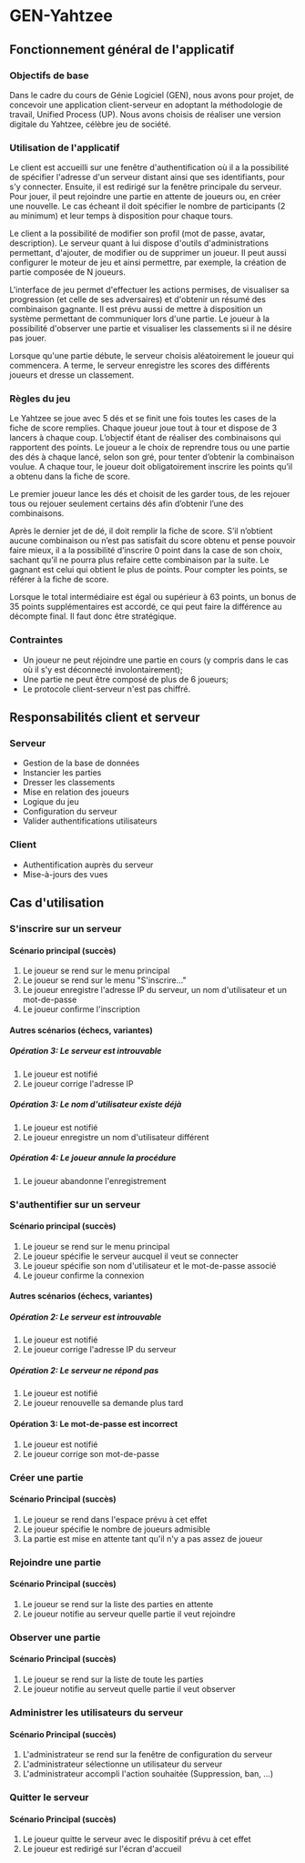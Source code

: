 # GEN-Yahtzee

## Fonctionnement général de l'applicatif

### Objectifs de base
Dans le cadre du cours de Génie Logiciel (GEN), nous avons pour projet, de concevoir une application client-serveur en adoptant la méthodologie de travail, Unified Process (UP). Nous avons choisis de réaliser une version digitale du Yahtzee, célèbre jeu de société.

### Utilisation de l'applicatif
Le client est accueilli sur une fenêtre d'authentification où il a la possibilité de spécifier l'adresse d'un serveur distant ainsi que ses identifiants, pour s'y connecter. Ensuite, il est redirigé sur la fenêtre principale du serveur. Pour jouer, il peut rejoindre une partie en attente de joueurs ou, en créer une nouvelle. Le cas écheant il doit spécifier le nombre de participants (2 au minimum) et leur temps à disposition pour chaque tours.

Le client a la possibilité de modifier son profil (mot de passe, avatar, description). Le serveur quant à lui dispose d'outils d'administrations permettant, d'ajouter, de modifier ou de supprimer un joueur. Il peut aussi configurer le moteur de jeu et ainsi permettre, par exemple, la création de partie composée de N joueurs.

L'interface de jeu permet d'effectuer les actions permises, de visualiser sa progression (et celle de ses adversaires) et d'obtenir un résumé des combinaison gagnante. Il est prévu aussi de mettre à disposition un système permettant de communiquer lors d'une partie. Le joueur à la possibilité d'observer une partie et visualiser les classements si il ne désire pas jouer.

Lorsque qu'une partie débute, le serveur choisis aléatoirement le joueur qui commencera. A terme, le serveur enregistre les scores des différents joueurs et dresse un classement.

### Règles du jeu
Le Yahtzee se joue avec 5 dés et se finit une fois toutes les cases de la fiche de score remplies. Chaque joueur joue tout à tour et dispose de 3 lancers à chaque coup. L’objectif étant de réaliser des combinaisons qui rapportent des points. Le joueur a le choix de reprendre tous ou une partie des dés à chaque lancé, selon son gré, pour tenter d’obtenir la combinaison voulue. A chaque tour, le joueur doit obligatoirement inscrire les points qu’il a obtenu dans la fiche de score.

Le premier joueur lance les dés et choisit de les garder tous, de les rejouer tous ou rejouer seulement certains dés afin d’obtenir l’une des combinaisons. 

Après le dernier jet de dé, il doit remplir la fiche de score. S’il n’obtient aucune combinaison ou n’est pas satisfait du score obtenu et pense pouvoir faire mieux, il a la possibilité d’inscrire 0 point dans la case de son choix, sachant qu’il ne pourra plus refaire cette combinaison par la suite. 
Le gagnant est celui qui obtient le plus de points. 
Pour compter les points, se référer à la fiche de score.

Lorsque le total intermédiaire est égal ou supérieur à 63 points, un bonus de 35 points supplémentaires est accordé, ce qui peut faire la différence au décompte final. Il faut donc être stratégique. 

### Contraintes
* Un joueur ne peut réjoindre une partie en cours (y compris dans le cas où il s'y est déconnecté involontairement);
* Une partie ne peut être composé de plus de 6 joueurs;
* Le protocole client-serveur n'est pas chiffré.

## Responsabilités client et serveur
### Serveur
* Gestion de la base de données
* Instancier les parties
* Dresser les classements
* Mise en relation des joueurs
* Logique du jeu
* Configuration du serveur
* Valider authentifications utilisateurs

### Client
* Authentification auprès du serveur
* Mise-à-jours des vues

## Cas d'utilisation
### S'inscrire sur un serveur
#### Scénario principal (succès)
1. Le joueur se rend sur le menu principal
2. Le joueur se rend sur le menu "S'inscrire..."
3. Le joueur enregistre l'adresse IP du serveur, un nom d'utilisateur et un mot-de-passe
4. Le joueur confirme l'inscription

#### Autres scénarios (échecs, variantes)
##### Opération 3: Le serveur est introuvable
1. Le joueur est notifié
2. Le joueur corrige l'adresse IP

##### Opération 3: Le nom d'utilisateur existe déjà
1. Le joueur est notifié
2. Le joueur enregistre un nom d'utilisateur différent

##### Opération 4: Le joueur annule la procédure
1. Le joueur abandonne l'enregistrement

### S'authentifier sur un serveur
#### Scénario principal (succès)
1. Le joueur se rend sur le menu principal
2. Le joueur spécifie le serveur aucquel il veut se connecter
3. Le joueur spécifie son nom d'utilisateur et le mot-de-passe associé
4. Le joueur confirme la connexion

#### Autres scénarios (échecs, variantes)
##### Opération 2: Le serveur est introuvable
1. Le joueur est notifié
2. Le joueur corrige l'adresse IP du serveur

##### Opération 2: Le serveur ne répond pas
1. Le joueur est notifié
2. Le joueur renouvelle sa demande plus tard

#### Opération 3: Le mot-de-passe est incorrect
1. Le joueur est notifié
2. Le joueur corrige son mot-de-passe

### Créer une partie
#### Scénario Principal (succès)
1. Le joueur se rend dans l'espace prévu à cet effet
2. Le joueur spécifie le nombre de joueurs admisible
3. La partie est mise en attente tant qu'il n'y a pas assez de joueur

### Rejoindre une partie
#### Scénario Principal (succès)
1. Le joueur se rend sur la liste des parties en attente
2. Le joueur notifie au serveur quelle partie il veut rejoindre

### Observer une partie
#### Scénario Principal (succès)
1. Le joueur se rend sur la liste de toute les parties
2. Le joueur notifie au serveut quelle partie il veut observer

### Administrer les utilisateurs du serveur
#### Scénario Principal (succès)
1. L'administrateur se rend sur la fenêtre de configuration du serveur
2. L'administrateur sélectionne un utilisateur du serveur
3. L'administrateur accompli l'action souhaitée (Suppression, ban, ...)

### Quitter le serveur
#### Scénario Principal (succès)
1. Le joueur quitte le serveur avec le dispositif prévu à cet effet
2. Le joueur est redirigé sur l'écran d'accueil


